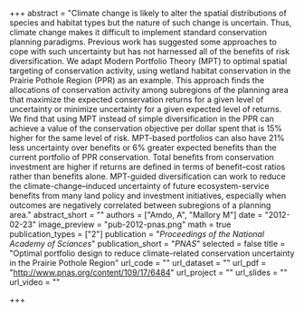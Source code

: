 +++
abstract = "Climate change is likely to alter the spatial distributions of species and habitat types but the nature of such change is uncertain. Thus, climate change makes it difficult to implement standard conservation planning paradigms. Previous work has suggested some approaches to cope with such uncertainty but has not harnessed all of the benefits of risk diversification. We adapt Modern Portfolio Theory (MPT) to optimal spatial targeting of conservation activity, using wetland habitat conservation in the Prairie Pothole Region (PPR) as an example. This approach finds the allocations of conservation activity among subregions of the planning area that maximize the expected conservation returns for a given level of uncertainty or minimize uncertainty for a given expected level of returns. We find that using MPT instead of simple diversification in the PPR can achieve a value of the conservation objective per dollar spent that is 15% higher for the same level of risk. MPT-based portfolios can also have 21% less uncertainty over benefits or 6% greater expected benefits than the current portfolio of PPR conservation. Total benefits from conservation investment are higher if returns are defined in terms of benefit–cost ratios rather than benefits alone. MPT-guided diversification can work to reduce the climate-change–induced uncertainty of future ecosystem-service benefits from many land policy and investment initiatives, especially when outcomes are negatively correlated between subregions of a planning area."
abstract_short = ""
authors = ["Amdo, A", "Mallory M"]
date = "2012-02-23"
image_preview = "pub-2012-pnas.png"
math = true
publication_types = ["2"]
publication = "*Proceedings of the National Academy of Sciances*"
publication_short = "*PNAS*"
selected = false
title = "Optimal portfolio design to reduce climate-related conservation uncertainty in the Prairie Pothole Region"
url_code = ""
url_dataset = ""
url_pdf = "http://www.pnas.org/content/109/17/6484"
url_project = ""
url_slides = ""
url_video = ""

+++
